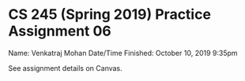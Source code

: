 # CS 245 (Spring 2019) Practice Assignment 06

Name: Venkatraj Mohan
Date/Time Finished: October 10, 2019 9:35pm

See assignment details on Canvas.

